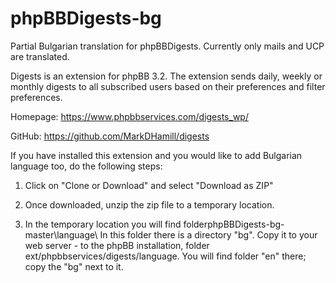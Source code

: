 # phpBBDigests-bg

Partial Bulgarian translation for phpBBDigests. Currently only mails and UCP are translated.


Digests is an extension for phpBB 3.2. The extension sends daily, weekly or monthly digests to all subscribed users 
based on their preferences and filter preferences.

Homepage: https://www.phpbbservices.com/digests_wp/

GitHub: https://github.com/MarkDHamill/digests

If you have installed this extension and you would like to add Bulgarian language too, do the following steps:

1. Click on "Clone or Download" and select "Download as ZIP"

2. Once downloaded, unzip the zip file to a temporary location.

3. In the temporary location you will find folderphpBBDigests-bg-master\language\ In this folder there is a directory "bg". 
Copy it to your web server - to the phpBB installation, folder ext/phpbbservices/digests/language. You will find folder "en" 
there; copy the "bg" next to it.
